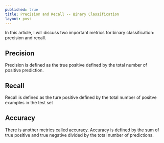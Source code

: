 ```yaml
---
published: true
title: Precision and Recall -- Binary Classification 
layout: post
---
```

In this article, I will discuss two important metrics for binary classification: precision and recall.

## Precision

Precision is defined as the true positive defined by the total number of positive prediction.

## Recall

Recall is defined as the ture positive defined by the total number of positve examples in the test set

## Accuracy

There is another metrics called accuracy. Accuracy is defined by the sum of true positive and true negative divided by the total number of predictions.
